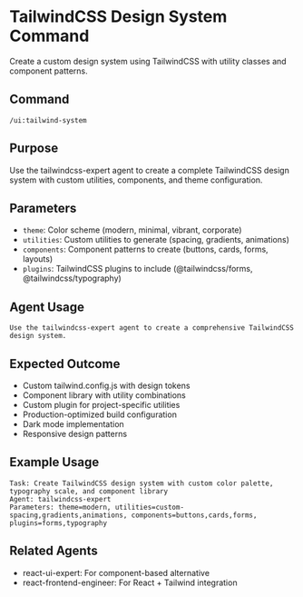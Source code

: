 # TailwindCSS Design System Command

Create a custom design system using TailwindCSS with utility classes and component patterns.

## Command
```
/ui:tailwind-system
```

## Purpose
Use the tailwindcss-expert agent to create a complete TailwindCSS design system with custom utilities, components, and theme configuration.

## Parameters
- `theme`: Color scheme (modern, minimal, vibrant, corporate)
- `utilities`: Custom utilities to generate (spacing, gradients, animations)
- `components`: Component patterns to create (buttons, cards, forms, layouts)
- `plugins`: TailwindCSS plugins to include (@tailwindcss/forms, @tailwindcss/typography)

## Agent Usage
```
Use the tailwindcss-expert agent to create a comprehensive TailwindCSS design system.
```

## Expected Outcome
- Custom tailwind.config.js with design tokens
- Component library with utility combinations
- Custom plugin for project-specific utilities
- Production-optimized build configuration
- Dark mode implementation
- Responsive design patterns

## Example Usage
```
Task: Create TailwindCSS design system with custom color palette, typography scale, and component library
Agent: tailwindcss-expert
Parameters: theme=modern, utilities=custom-spacing,gradients,animations, components=buttons,cards,forms, plugins=forms,typography
```

## Related Agents
- react-ui-expert: For component-based alternative
- react-frontend-engineer: For React + Tailwind integration